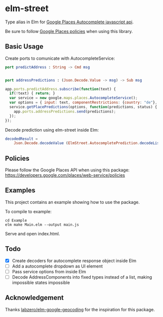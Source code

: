 
# elm-street

Type alias in Elm for [Google Places Autocomplete javascript api](https://developers.google.com/maps/documentation/javascript/places). 

Be sure to follow [Google Places policies](https://developers.google.com/places/web-service/policies) when using this library.


## Basic Usage

Create ports to comunicate with AutocompleteService:
```elm
port predictAddress : String -> Cmd msg


port addressPredictions : (Json.Decode.Value -> msg) -> Sub msg
```

```javascript
app.ports.predictAddress.subscribe(function(text) {
  if(!text) { return; }
  var service = new google.maps.places.AutocompleteService();
  var options = { input: text, componentRestrictions: {country: "de"}, types: ['address'] }
  service.getPlacePredictions(options, function(predictions, status) {
    app.ports.addressPredictions.send(predictions);
  });
});
```

Decode prediction using elm-street inside Elm:
```elm
decodedResult =
    Json.Decode.decodeValue (ElmStreet.AutocompletePrediction.decodeList) predictions
```

## Policies

Please follow the Google Places API when using this package:
<https://developers.google.com/places/web-service/policies>

## Examples

This project contains an example showing how to use the package.

To compile to example:

```
cd Example
elm make Main.elm --output main.js
```

Serve and open index.html.

## Todo
- [x] Create decoders for autocomplete response object inside Elm
- [ ] Add a autocomplete dropdown as UI element
- [ ] Pass service options from inside Elm
- [ ] Decode AddressComponents into fixed types instead of a list, making impossible states impossible

## Acknowledgement

Thanks [labzero/elm-google-geocoding](https://github.com/labzero/elm-google-geocoding) for the inspiration for this package.
